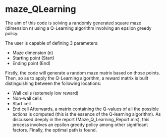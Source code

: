 # maze_QLearning
The aim of this code is solving a randomly generated square maze (dimension n) using a Q-Learning algorithm involving an epsilon greedy policy.

The user is capable of defining 3 parameters: 
  - Maze dimension (n)
  - Starting point (Start)
  - Ending point (End)
  
Firstly, the code will generate a random maze matrix based on those points. 
Then, so as to apply the Q-Learning algorithm, a reward matrix is built distinguishing between the following locations:
  - Wall cells (extemely low reward)
  - Non-wall cells
  - Start cell
  - End cell
Afterwards, a matrix containing the Q-values of all the possible actions is computed (this is the essence of the Q-learning algorithm). As discussed deeply in the report (Maze_Q_Learning_Report.mlx), this process involves an epsilon greedy policy among other significant factors.
Finally, the optimal path is found. 
